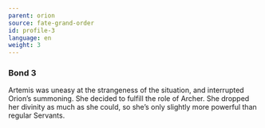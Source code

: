 ```yaml
---
parent: orion
source: fate-grand-order
id: profile-3
language: en
weight: 3
---
```


### Bond 3

Artemis was uneasy at the strangeness of the situation, and interrupted Orion’s summoning.
She decided to fulfill the role of Archer.
She dropped her divinity as much as she could, so she’s only slightly more powerful than regular Servants.
